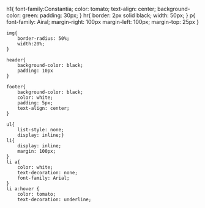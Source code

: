 h1{
			font-family:Constantia;
			color: tomato;
			text-align: center;
			background-color: green: 
			padding: 30px;
	}
hr{
	border: 2px solid black;
	width: 50px;
}
		p{
			font-family: Airal;
			margin-right: 100px
			margin-left: 100px;
			margin-top: 25px
		}

	img{
		border-radius: 50%;
		width:20%;
	}

	header{
		background-color: black;
		padding: 10px
	}

	footer{
		background-color: black;
		color: white;
		padding: 5px;
		text-align: center;
	}

	ul{
		list-style: none;
		display: inline;}
	li{
		display: inline;
		margin: 100px;
	}
	li a{
		color: white;
		text-decoration: none;
		font-family: Arial;
	}
	li a:hover {
		color: tomato;
		text-decoration: underline;
